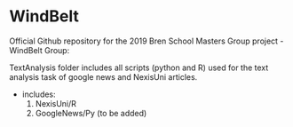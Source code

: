 # WindBelt

Official Github repository for the 2019 Bren School Masters Group project - WindBelt Group:

TextAnalysis folder includes all scripts (python and R) used for the text analysis task of google news and NexisUni articles. 
  - includes: 
      1. NexisUni/R 
      2. GoogleNews/Py (to be added)
 


      
